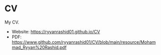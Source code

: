 # CV
My CV.
- Website: https://ryyanrashid01.github.io/CV
- PDF: https://www.github.com/ryyanrashid01/CV/blob/main/resource/Mohammad_Ryyan%20Rashid.pdf
